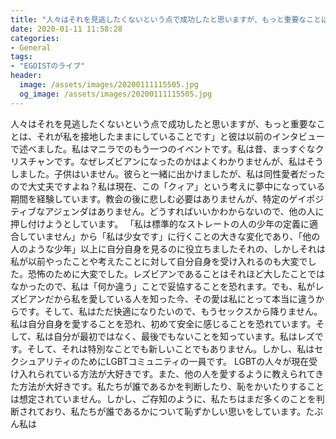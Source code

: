 ```yaml
---
title: "人々はそれを見逃したくないという点で成功したと思いますが、もっと重要なことは、それが私を接地したままにしていることです」と彼は以前のインタビューで述べました。"
date: 2020-01-11 11:58:28
categories:
- General
tags:
- "EGOISTのライブ"
header:
  image: /assets/images/20200111115505.jpg
  og_image: /assets/images/20200111115505.jpg
---
```


人々はそれを見逃したくないという点で成功したと思いますが、もっと重要なことは、それが私を接地したままにしていることです」と彼は以前のインタビューで述べました。私はマニラでのもう一つのイベントです。私は昔、まっすぐなクリスチャンです。なぜレズビアンになったのかはよくわかりませんが、私はそうしました。子供はいません。彼らと一緒に出かけましたが、私は同性愛者だったので大丈夫ですよね？私は現在、この「クィア」という考えに夢中になっている期間を経験しています。教会の後に悲しむ必要はありませんが、特定のゲイポジティブなアジェンダはありません。どうすればいいかわからないので、他の人に押し付けようとしています。 「私は標準的なストレートの人の少年の定義に適合していません」から「私は少女です」に行くことの大きな変化であり、「他の人のような少年」以上に自分自身を見るのに役立ちましたそれの、しかしそれは私が以前やったことや考えたことに対して自分自身を受け入れるのも大変でした。恐怖のために大変でした。レズビアンであることはそれほど大したことではなかったので、私は「何か違う」ことで妥協することを恐れます。でも、私がレズビアンだから私を愛している人を知った今、その愛は私にとって本当に違うからです。そして、私はただ快適になりたいので、もうセックスから降りません。私は自分自身を愛することを恐れ、初めて安全に感じることを恐れています。そして、私は自分が最初ではなく、最後でもないことを知っています。私はレズです。そして、それは特別なことでも新しいことでもありません。しかし、私はセクシュアリティのためにLGBTコミュニティの一員です。 LGBTの人々が現在受け入れられている方法が大好きです。また、他の人を愛するように教えられてきた方法が大好きです。私たちが誰であるかを判断したり、恥をかいたりすることは想定されていません。しかし、ご存知のように、私たちはまだ多くのことを判断されており、私たちが誰であるかについて恥ずかしい思いをしています。たぶん私は
